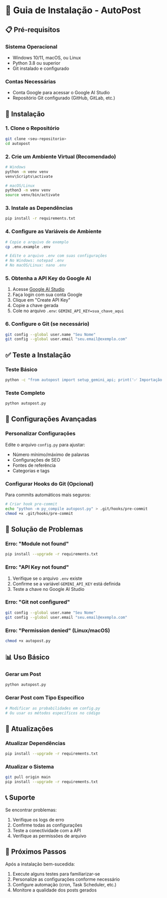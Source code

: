 # 🚀 Guia de Instalação - AutoPost

## 📋 Pré-requisitos

### Sistema Operacional
- Windows 10/11, macOS, ou Linux
- Python 3.8 ou superior
- Git instalado e configurado

### Contas Necessárias
- Conta Google para acessar o Google AI Studio
- Repositório Git configurado (GitHub, GitLab, etc.)

## 🔧 Instalação

### 1. Clone o Repositório
```bash
git clone <seu-repositorio>
cd autopost
```

### 2. Crie um Ambiente Virtual (Recomendado)
```bash
# Windows
python -m venv venv
venv\Scripts\activate

# macOS/Linux
python3 -m venv venv
source venv/bin/activate
```

### 3. Instale as Dependências
```bash
pip install -r requirements.txt
```

### 4. Configure as Variáveis de Ambiente
```bash
# Copie o arquivo de exemplo
cp .env.example .env

# Edite o arquivo .env com suas configurações
# No Windows: notepad .env
# No macOS/Linux: nano .env
```

### 5. Obtenha a API Key do Google AI
1. Acesse [Google AI Studio](https://makersuite.google.com/app/apikey)
2. Faça login com sua conta Google
3. Clique em "Create API Key"
4. Copie a chave gerada
5. Cole no arquivo `.env`: `GEMINI_API_KEY=sua_chave_aqui`

### 6. Configure o Git (se necessário)
```bash
git config --global user.name "Seu Nome"
git config --global user.email "seu.email@exemplo.com"
```

## ✅ Teste a Instalação

### Teste Básico
```bash
python -c "from autopost import setup_gemini_api; print('✅ Importação OK' if setup_gemini_api() else '❌ Erro na API')"
```

### Teste Completo
```bash
python autopost.py
```

## 🔧 Configurações Avançadas

### Personalizar Configurações
Edite o arquivo `config.py` para ajustar:
- Número mínimo/máximo de palavras
- Configurações de SEO
- Fontes de referência
- Categorias e tags

### Configurar Hooks do Git (Opcional)
Para commits automáticos mais seguros:
```bash
# Criar hook pre-commit
echo "python -m py_compile autopost.py" > .git/hooks/pre-commit
chmod +x .git/hooks/pre-commit
```

## 🚨 Solução de Problemas

### Erro: "Module not found"
```bash
pip install --upgrade -r requirements.txt
```

### Erro: "API Key not found"
1. Verifique se o arquivo `.env` existe
2. Confirme se a variável `GEMINI_API_KEY` está definida
3. Teste a chave no Google AI Studio

### Erro: "Git not configured"
```bash
git config --global user.name "Seu Nome"
git config --global user.email "seu.email@exemplo.com"
```

### Erro: "Permission denied" (Linux/macOS)
```bash
chmod +x autopost.py
```

## 📊 Uso Básico

### Gerar um Post
```bash
python autopost.py
```

### Gerar Post com Tipo Específico
```bash
# Modificar as probabilidades em config.py
# Ou usar os métodos específicos no código
```

## 🔄 Atualizações

### Atualizar Dependências
```bash
pip install --upgrade -r requirements.txt
```

### Atualizar o Sistema
```bash
git pull origin main
pip install --upgrade -r requirements.txt
```

## 📞 Suporte

Se encontrar problemas:
1. Verifique os logs de erro
2. Confirme todas as configurações
3. Teste a conectividade com a API
4. Verifique as permissões de arquivo

## 🎯 Próximos Passos

Após a instalação bem-sucedida:
1. Execute alguns testes para familiarizar-se
2. Personalize as configurações conforme necessário
3. Configure automação (cron, Task Scheduler, etc.)
4. Monitore a qualidade dos posts gerados